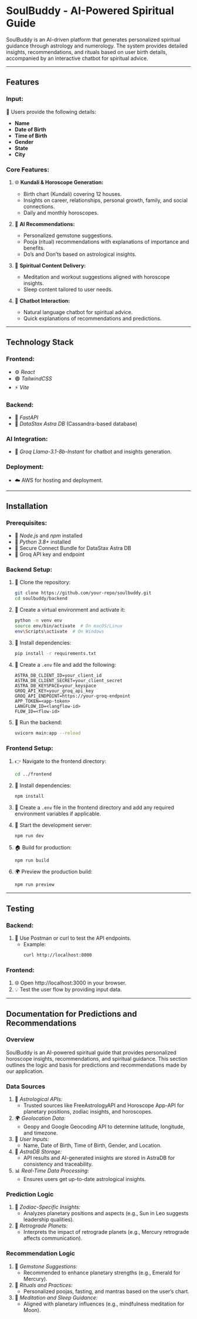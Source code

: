 # SoulBuddy - AI-Powered Spiritual Guide

SoulBuddy is an AI-driven platform that generates personalized spiritual guidance through astrology and numerology. The system provides detailed insights, recommendations, and rituals based on user birth details, accompanied by an interactive chatbot for spiritual advice.

---

## Features

### Input:
📝 Users provide the following details:
- **Name**
- **Date of Birth**
- **Time of Birth**
- **Gender**
- **State**
- **City**

### Core Features:
1. 🌐 **Kundali & Horoscope Generation:**
   - Birth chart (Kundali) covering 12 houses.
   - Insights on career, relationships, personal growth, family, and social connections.
   - Daily and monthly horoscopes.

2. 🔮 **AI Recommendations:**
   - Personalized gemstone suggestions.
   - Pooja (ritual) recommendations with explanations of importance and benefits.
   - Do’s and Don’ts based on astrological insights.

3. 🌿 **Spiritual Content Delivery:**
   - Meditation and workout suggestions aligned with horoscope insights.
   - Sleep content tailored to user needs.

4. 🤖 **Chatbot Interaction:**
   - Natural language chatbot for spiritual advice.
   - Quick explanations of recommendations and predictions.

---

## Technology Stack

### Frontend:
- ⚙️ *React*
- 🟣 *TailwindCSS*
- ⚡️ *Vite*

### Backend:
- 🤖 *FastAPI*
- 📂 *DataStax Astra DB* (Cassandra-based database)

### AI Integration:
- 🌌 *Groq Llama-3.1-8b-Instant* for chatbot and insights generation.

### Deployment:
- ☁️ AWS for hosting and deployment.

---

## Installation

### Prerequisites:
- 🔄 *Node.js* and *npm* installed
- 🔧 *Python 3.8+* installed
- 📂 Secure Connect Bundle for DataStax Astra DB
- 🌌 Groq API key and endpoint

### Backend Setup:
1. 📂 Clone the repository:
   ```bash
   git clone https://github.com/your-repo/soulbuddy.git
   cd soulbuddy/backend
   ```

2. 💪 Create a virtual environment and activate it:
   ```bash
   python -m venv env
   source env/bin/activate  # On macOS/Linux
   env\Scripts\activate  # On Windows
   ```

3. 🔄 Install dependencies:
   ```bash
   pip install -r requirements.txt
   ```

4. 📂 Create a `.env` file and add the following:
   ```plaintext
   ASTRA_DB_CLIENT_ID=your_client_id
   ASTRA_DB_CLIENT_SECRET=your_client_secret
   ASTRA_DB_KEYSPACE=your_keyspace
   GROQ_API_KEY=your_groq_api_key
   GROQ_API_ENDPOINT=https://your-groq-endpoint
   APP_TOKEN=<app-token>
   LANGFLOW_ID=<langflow-id>
   FLOW_ID=<flow-id>
   ```

5. 🚀 Run the backend:
   ```bash
   uvicorn main:app --reload
   ```

### Frontend Setup:
1. 👉 Navigate to the frontend directory:
   ```bash
   cd ../frontend
   ```

2. 🔄 Install dependencies:
   ```bash
   npm install
   ```

3. 📂 Create a `.env` file in the frontend directory and add any required environment variables if applicable.

4. 🌟 Start the development server:
   ```bash
   npm run dev
   ```

5. 🏠 Build for production:
   ```bash
   npm run build
   ```

6. 🌍 Preview the production build:
   ```bash
   npm run preview
   ```
---

## Testing

### Backend:
1. 🔄 Use Postman or curl to test the API endpoints.
   - Example:
     ```bash
     curl http://localhost:8000
     ```

### Frontend:
1. 🌐 Open http://localhost:3000 in your browser.
2. 💡 Test the user flow by providing input data.

---

## Documentation for Predictions and Recommendations

### Overview
SoulBuddy is an AI-powered spiritual guide that provides personalized horoscope insights, recommendations, and spiritual guidance. This section outlines the logic and basis for predictions and recommendations made by our application.

### Data Sources
1. 🔬 *Astrological APIs:*
   - Trusted sources like FreeAstrologyAPI and Horoscope App-API for planetary positions, zodiac insights, and horoscopes.
2. 🌍 *Geolocation Data:*
   - Geopy and Google Geocoding API to determine latitude, longitude, and timezone.
3. 📝 *User Inputs:*
   - Name, Date of Birth, Time of Birth, Gender, and Location.
4. 📂 *AstraDB Storage:*
   - API results and AI-generated insights are stored in AstraDB for consistency and traceability.
5. 📊 *Real-Time Data Processing:*
   - Ensures users get up-to-date astrological insights.

### Prediction Logic
1. 🌌 *Zodiac-Specific Insights:*
   - Analyzes planetary positions and aspects (e.g., Sun in Leo suggests leadership qualities).
2. 🔮 *Retrograde Planets:*
   - Interprets the impact of retrograde planets (e.g., Mercury retrograde affects communication).

### Recommendation Logic
1. 🔮 *Gemstone Suggestions:*
   - Recommended to enhance planetary strengths (e.g., Emerald for Mercury).
2. 🌟 *Rituals and Practices:*
   - Personalized poojas, fasting, and mantras based on the user’s chart.
3. 🌿 *Meditation and Sleep Guidance:*
   - Aligned with planetary influences (e.g., mindfulness meditation for Moon).


